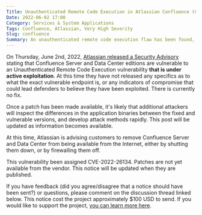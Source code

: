 ```yaml
---
Title: Unauthenticated Remote Code Execution in Atlassian Confluence (CVE-2022-26134)
Date: 2022-06-02 17:00
Category: Services & System Applications
Tags: Confluence, Atlassian, Very High Severity
Slug: confluence
Summary: An unauthenticated remote code execution flaw has been found, and is being actively exploited, in Atlassian Confluence, and has been assigned a bug alert severity of 'very high'. Atlassian recommends removing installations from the Internet immediately.
---
```


On Thursday, June 2nd, 2022, [Atlassian released a Security Advisory](https://confluence.atlassian.com/doc/confluence-security-advisory-2022-06-02-1130377146.html) stating that Confluence Server and Data Center editions are vulnerable to an Unauthenticated Remote Code Execution vulnerability **that is under active exploitation**. At this time they have not released any specifics as to what the exact vulnerable endpoint is, or any indicators of compromise that could lead defenders to believe they have been exploited. There is currently no fix.

Once a patch has been made available, it's likely that additional attackers will inspect the differences in the application binaries between the fixed and vulnerable versions, and develop attack methods rapidly. This post will be updated as information becomes available.

At this time, Atlassian is advising customers to remove Confluence Server and Data Center from being available from the Internet, either by shutting them down, or by firewalling them off.

This vulnerability been assigned CVE-2022-26134. Patches are not yet available from the vendor. This notice will be updated when they are published.

If you have feedback (did you agree/disagree that a notice should have been sent?) or questions, please comment on the discussion thread linked below. This notice cost the project approximately $100 USD to send. If you would like to support the project, [you can learn more here](https://bugalert.org/content/pages/financial-support.html).
